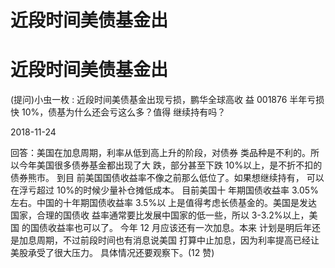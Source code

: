 # 近段时间美债基金出

# 近段时间美债基金出

(提问)小虫一枚 : 近段时间美债基金出现亏损，鹏华全球高收 益 001876 半年亏损快 10%，债基为什么还会亏这么多？值得 继续持有吗？

2018-11-24

回答：美国在加息周期，利率从低到高上升的阶段，对债券 类品种是不利的。所以今年美国很多债券基金都出现了大 跌，部分甚至下跌 10%以上，是不折不扣的债券熊市。 到目 前美国国债收益率不像之前那么低位了。如果想继续持有， 可以在浮亏超过 10%的时候少量补仓摊低成本。 目前美国十 年期国债收益率 3.05%左右。中国的十年期国债收益率 3.5%以 上是值得考虑长债基金的。美国是发达国家，合理的国债收 益率通常要比发展中国家的低一些，所以 3-3.2%以上，美国 的国债收益率也可以了。 今年 12 月应该还有一次加息。本来 计划是明后年还是加息周期，不过前段时间也有消息说美国 打算中止加息，因为利率提高已经让美股承受了很大压力。 具体情况还要观察下。(12 赞)